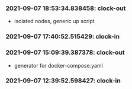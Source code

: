 ### 2021-09-07 18:53:34.838458: clock-out

* isolated nodes, generic up script

### 2021-09-07 17:40:52.515429: clock-in

### 2021-09-07 15:09:39.387378: clock-out

* generator for docker-compose.yaml

### 2021-09-07 12:39:52.598427: clock-in

